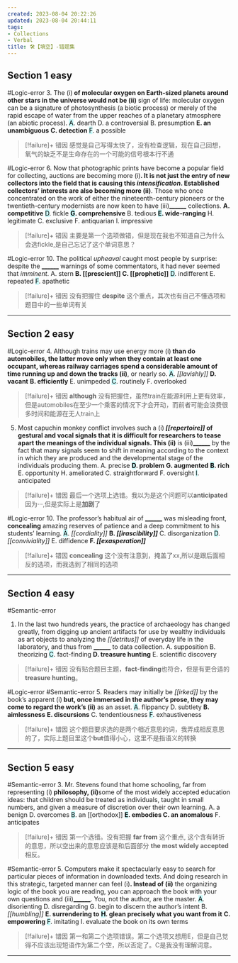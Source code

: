 ```yaml
---
created: 2023-08-04 20:22:26
updated: 2023-08-04 20:44:11
tags:
- Collections
- Verbal
title: 🛠️【填空】-错题集
---
```


## Section 1 easy

#Logic-error
3. The (i)<u>______</u> of molecular oxygen on Earth-sized planets around other stars in the universe would not be (ii)<u>______</u> sign of life: molecular oxygen can be a signature of photosynthesis (a biotic process) or merely of the rapid escape of water from the upper reaches of a planetary atmosphere (an abiotic process).
<mark style="background: #ABF7F7A6;">A</mark>. dearth
D. a controversial
B. presumption
**E. an unambiguous**
**C. detection**
<mark style="background: #ABF7F7A6;">F</mark>. a possible

> [!failure]+ 错因
> 感觉是自己写得太快了，没有检查逻辑，现在自己回想，氧气的缺乏不是生命存在的一个可能的信号根本行不通


#Logic-error 
6. Now that photographic prints have become a popular field for collecting, auctions are becoming more (i)<u>______</u>. It is not just the entry of new collectors into the field that is causing this *intensification*. Established collectors’ interests are also becoming more (ii)<u>______</u>. Those who once concentrated on the work of either the nineteenth-century pioneers or the twentieth-century modernists are now keen to have (iii)<u>______</u> collections.
**A. competitive**
<mark style="background: #ABF7F7A6;">D</mark>. fickle
**<mark style="background: #ABF7F7A6;">G</mark>. comprehensive**
B. tedious
**<mark style="background: #ABF7F7A6;">E</mark>. wide-ranging**
H. legitimate
C. exclusive
F. antiquarian
I. impressive

> [!failure]+ 错因
> 主要是第一个选项做错，但是现在我也不知道自己为什么会选fickle,是自己忘记了这个单词意思？

#Logic-error 
10. The political *upheaval* caught most people by surprise: despite the <u>______</u> warnings of some commentators, it had never seemed that *imminent*.
A. stern
**B. [[prescient]]
C. [[prophetic]]**
<mark style="background: #ABF7F7A6;">D</mark>. indifferent
E. repeated
<mark style="background: #ABF7F7A6;">F</mark>. apathetic

> [!failure]+ 错因
> 没有把握住 **despite** 这个重点，其次也有自己不懂选项和题目中的一些单词有关

---

## Section 2 easy 

#Logic-error 
4. Although trains may use energy more (i)<u>______</u> than do automobiles, the latter move only when they contain at least one occupant, whereas railway carriages spend a considerable amount of time running up and down the tracks (ii)<u>______</u>, or nearly so.
<mark style="background: #ABF7F7A6;">A</mark>. *[[lavishly]]*
**D. vacant**
**B. efficiently**
E. unimpeded
<mark style="background: #ABF7F7A6;">C</mark>. routinely
F. overlooked

> [!failure]+ 错因
> **although** 没有把握住，虽然train在能源利用上更有效率，但是automobiles在至少一个乘客的情况下才会开动，而前者可能会浪费很多时间和能源在无人train上

5. Most capuchin monkey conflict involves such a (i)<u>______</u> *[[repertoire]]* of gestural and vocal signals that it is difficult for researchers to tease apart the meanings of the individual signals. This (ii)<u>______</u> is (iii)<u>______</u> by the fact that many signals seem to shift in meaning according to the context in which they are produced and the developmental stage of the individuals producing them.
A. precise
**<mark style="background: #ABF7F7A6;">D</mark>. problem**
**G. augmented**
**<mark style="background: #ABF7F7A6;">B</mark>. rich**
E. opportunity
H. ameliorated
C. straightforward
F. oversight
<mark style="background: #ABF7F7A6;">I</mark>. anticipated

> [!failure]+ 错因
> 最后一个选项上选错。我以为是这个问题可以**anticipated**因为···,但是实际上是**加剧**了


#Logic-error 
10. The professor’s habitual air of <u>______</u> was misleading front, **concealing** amazing reserves of patience and a deep commitment to his students’ learning.
<mark style="background: #ABF7F7A6;">A</mark>. *[[cordiality]]*
**B. *[[irascibility]]***
C. disorganization
<mark style="background: #ABF7F7A6;">D</mark>. *[[conviviality]]*
E. diffidence
**F. *[[exasperation]]***

> [!failure]+ 错因
> **concealing** 这个没有注意到，掩盖了xx,所以是跟后面相反的选项，而我选到了相同的选项

---
## Section 4 easy

#Semantic-error
1. In the last two hundreds years, the practice of archaeology has changed greatly, from digging up ancient artifacts for use by wealthy individuals as art objects to analyzing the *[[detritus]]* of everyday life in the laboratory, and thus from <u>______</u> to data collection.
A. supposition
B. theorizing
<mark style="background: #ABF7F7A6;">C</mark>. fact-finding
**D. treasure hunting**
E. scientific discovery

> [!failure]+ 错因
> 没有贴合题目主题，**fact-finding**也符合，但是有更合适的**treasure hunting**。

#Logic-error #Semantic-error 
5. Readers may initially be *[[irked]]* by the book’s apparent (i)<u>______</u> but, once immersed in the author’s prose, they may come to regard the work’s (ii)<u>______</u> as an asset.
<mark style="background: #ABF7F7A6;">A</mark>. flippancy
D. subtlety
**B. aimlessness**
**E. discursions**
C. tendentiousness
<mark style="background: #ABF7F7A6;">F</mark>. exhaustiveness

> [!failure]+ 错因
> 这个题目要求选的是两个相近意思的词，我弄成相反意思的了，实际上题目里这个**but**值得小心，这里不是指语义的转换


----

## Section 5 easy

#Semantic-error 
3. Mr. Stevens found that home schooling, far from representing (i)<u>______</u> philosophy, (ii)<u>______</u>some of the most widely accepted education ideas: that children should be treated as individuals, taught in small numbers, and given a measure of discretion over their own learning.
A. a benign
D. overcomes
<mark style="background: #ABF7F7A6;">B</mark>. an [[orthodox]]
**<mark style="background: #ABF7F7A6;">E</mark>. embodies
C. an anomalous**
F. anticipates


> [!failure]+ 错因
> 第一个选错。没有把握 **far from** 这个重点, 这个含有转折的意思，所以空出来的意思应该是和后面部分 **the most widely accepted** 相反。

#Semantic-error 
5. Computers make it spectacularly easy to search for particular pieces of information in downloaded texts. And doing research in this strategic, targeted manner can feel (i)<u>______</u>. Instead of (ii)<u>______</u> the organizing logic of the book you are reading, you can approach the book with your own questions and (iii)<u>______</u>. You, not the author, are the master.
<mark style="background: #ABF7F7A6;">A</mark>. disorienting
D. disregarding
G. begin to discern the author’s intent
B. *[[humbling]]*
**E. surrendering to**
**<mark style="background: #ABF7F7A6;">H</mark>. glean precisely what you want from it**
**C. empowering**
<mark style="background: #ABF7F7A6;">F</mark>. imitating
I. evaluate the book on its own terms

> [!failure]+ 错因
> 第一和第二个选项错误。第二个选项又想用E，但是自己觉得不应该出现短语作为第二个空，所以否定了。C是我没有理解词意。

----

